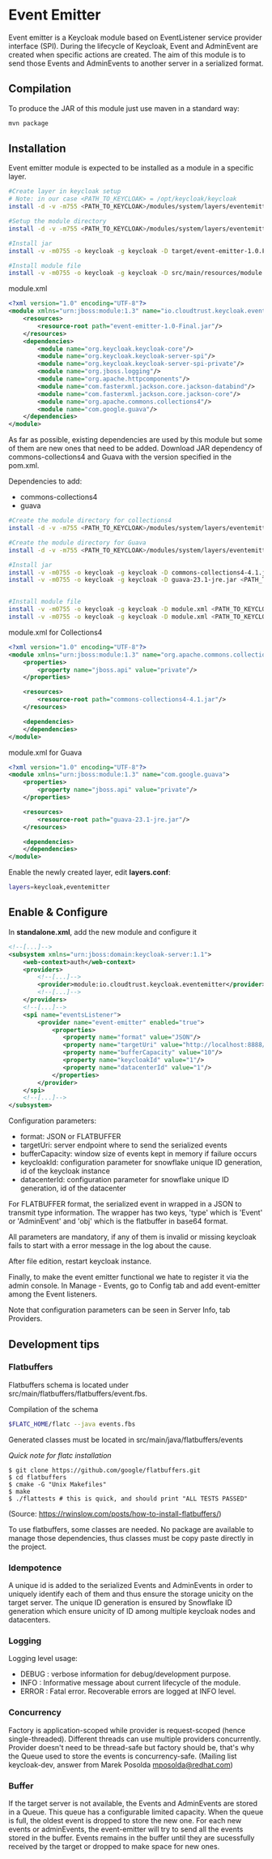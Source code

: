 # Event Emitter

Event emitter is a Keycloak module based on EventListener service provider interface (SPI).
During the lifecycle of Keycloak, Event and AdminEvent are created when specific actions are created.
The aim of this module is to send those Events and AdminEvents to another server in a serialized format.

## Compilation
To produce the JAR of this module just use maven in a standard way:
```Bash
mvn package
```

## Installation
Event emitter module is expected to be installed as a module in a specific layer.

```Bash
#Create layer in keycloak setup
# Note: in our case <PATH_TO_KEYCLOAK> = /opt/keycloak/keycloak
install -d -v -m755 <PATH_TO_KEYCLOAK>/modules/system/layers/eventemitter -o keycloak -g keycloak

#Setup the module directory
install -d -v -m755 <PATH_TO_KEYCLOAK>/modules/system/layers/eventemitter/io/cloudtrust/keycloak/eventemitter/main/ -o keycloak -g keycloak

#Install jar
install -v -m0755 -o keycloak -g keycloak -D target/event-emitter-1.0.Final.jar <PATH_TO_KEYCLOAK>/modules/system/layers/eventemitter/io/cloudtrust/keycloak/eventemitter/main/

#Install module file
install -v -m0755 -o keycloak -g keycloak -D src/main/resources/module.xml <PATH_TO_KEYCLOAK>/modules/system/layers/eventemitter/io/cloudtrust/keycloak/eventemitter/main/
```

module.xml
```xml
<?xml version="1.0" encoding="UTF-8"?>
<module xmlns="urn:jboss:module:1.3" name="io.cloudtrust.keycloak.eventemitter">
    <resources>
        <resource-root path="event-emitter-1.0-Final.jar"/>
    </resources>
    <dependencies>
        <module name="org.keycloak.keycloak-core"/>
        <module name="org.keycloak.keycloak-server-spi"/>
        <module name="org.keycloak.keycloak-server-spi-private"/>
        <module name="org.jboss.logging"/>
        <module name="org.apache.httpcomponents"/>
        <module name="com.fasterxml.jackson.core.jackson-databind"/>
        <module name="com.fasterxml.jackson.core.jackson-core"/>
        <module name="org.apache.commons.collections4"/>
        <module name="com.google.guava"/>
    </dependencies>
</module>
```

As far as possible, existing dependencies are used by this module but some of them are new ones that need to be added.
Download JAR dependency of commons-collections4 and Guava with the version specified in the pom.xml.

Dependencies to add:
* commons-collections4
* guava

```Bash
#Create the module directory for collections4
install -d -v -m755 <PATH_TO_KEYCLOAK>/modules/system/layers/eventemitter/org/apache/commons/collections4/main -o keycloak -g keycloak

#Create the module directory for Guava
install -d -v -m755 <PATH_TO_KEYCLOAK>/modules/system/layers/eventemitter/com/google/guava/main -o keycloak -g keycloak

#Install jar
install -v -m0755 -o keycloak -g keycloak -D commons-collections4-4.1.jar <PATH_TO_KEYCLOAK>/modules/system/layers/eventemitter/org/apache/commons/collections4/main
install -v -m0755 -o keycloak -g keycloak -D guava-23.1-jre.jar <PATH_TO_KEYCLOAK>/modules/system/layers/eventemitter/com/google/guava/main


#Install module file
install -v -m0755 -o keycloak -g keycloak -D module.xml <PATH_TO_KEYCLOAK>/modules/system/layers/eventemitter/org/apache/commons/collections4/main
install -v -m0755 -o keycloak -g keycloak -D module.xml <PATH_TO_KEYCLOAK>/modules/system/layers/eventemitter/com/google/guava/main

```

module.xml for Collections4
```xml
<?xml version="1.0" encoding="UTF-8"?>
<module xmlns="urn:jboss:module:1.3" name="org.apache.commons.collections4">
    <properties>
        <property name="jboss.api" value="private"/>
    </properties>

    <resources>
        <resource-root path="commons-collections4-4.1.jar"/>
    </resources>

    <dependencies>
    </dependencies>
</module>
```


module.xml for Guava
```xml
<?xml version="1.0" encoding="UTF-8"?>
<module xmlns="urn:jboss:module:1.3" name="com.google.guava">
    <properties>
        <property name="jboss.api" value="private"/>
    </properties>

    <resources>
        <resource-root path="guava-23.1-jre.jar"/>
    </resources>

    <dependencies>
    </dependencies>
</module>
```

Enable the newly created layer, edit __layers.conf__:
```Bash
layers=keycloak,eventemitter
```



## Enable & Configure

In __standalone.xml__, add the new module and configure it

```xml
<!--[...]-->
<subsystem xmlns="urn:jboss:domain:keycloak-server:1.1">
    <web-context>auth</web-context>
    <providers>
        <!--[...]-->
        <provider>module:io.cloudtrust.keycloak.eventemitter</provider>
        <!--[...]-->
    </providers>
    <!--[...]-->
    <spi name="eventsListener">
        <provider name="event-emitter" enabled="true">
            <properties>
               <property name="format" value="JSON"/>
               <property name="targetUri" value="http://localhost:8888/event-receiver"/>
               <property name="bufferCapacity" value="10"/>
               <property name="keycloakId" value="1"/>
               <property name="datacenterId" value="1"/>
            </properties>   
        </provider>
    </spi>
    <!--[...]-->
</subsystem>
```

Configuration parameters:
* format: JSON or FLATBUFFER
* targetUri: server endpoint where to send the serialized events
* bufferCapacity: window size of events kept in memory if failure occurs
* keycloakId: configuration parameter for snowflake unique ID generation, id of the keycloak instance
* datacenterId: configuration parameter for snowflake unique ID generation, id of the datacenter

For FLATBUFFER format, the serialized event in wrapped in a JSON to transmit type information. The wrapper has two keys, 'type' which is 'Event' or 'AdminEvent' and 'obj' which is the flatbuffer in base64 format.

All parameters are mandatory, if any of them is invalid or missing keycloak fails to start with a error message in the log about the cause.

After file edition, restart keycloak instance.

Finally, to make the event emitter functional we hate to register it via the admin console.
In Manage - Events, go to Config tab and add event-emitter among the Event listeners.

Note that configuration parameters can be seen in Server Info, tab Providers.


## Development tips

### Flatbuffers

Flatbuffers schema is located under src/main/flatbuffers/flatbuffers/event.fbs.

Compilation of the schema
```Bash
$FLATC_HOME/flatc --java events.fbs
```
Generated classes must be located in src/main/java/flatbuffers/events

*Quick note for flatc installation*
```Bashde 
$ git clone https://github.com/google/flatbuffers.git
$ cd flatbuffers
$ cmake -G "Unix Makefiles"
$ make
$ ./flattests # this is quick, and should print "ALL TESTS PASSED"
```
(Source: https://rwinslow.com/posts/how-to-install-flatbuffers/)

To use flatbuffers, some classes are needed. No package are available to manage those dependencies, thus classes must be copy paste directly in the project.


### Idempotence
A unique id is added to the serialized Events and AdminEvents in order to uniquely identify each of them and thus ensure the storage unicity on the target server.
The unique ID generation is ensured by Snowflake ID generation which ensure unicity of ID among multiple keycloak nodes and datacenters.


### Logging
Logging level usage:
* DEBUG : verbose information for debug/development purpose.
* INFO : Informative message about current lifecycle of the module.
* ERROR : Fatal error. Recoverable errors are logged at INFO level.

### Concurrency 
Factory is application-scoped while provider is request-scoped (hence single-threaded).
Different threads can use multiple providers concurrently.
Provider doesn't need to be thread-safe but factory should be, that's why the Queue used to store the events is concurrency-safe.
(Mailing list keycloak-dev, answer from Marek Posolda <mposolda@redhat.com>)

### Buffer
If the target server is not available, the Events and AdminEvents are stored in a Queue.
This queue has a configurable limited capacity. When the queue is full, the oldest event is dropped to store  the new one.
For each new events or adminEvents, the event-emitter will try to send all the events stored in the buffer.
Events remains in the buffer until they are sucessfully received by the target or dropped to make space for new ones.
